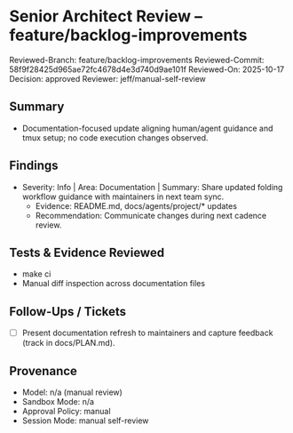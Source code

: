 # Senior Architect Review – feature/backlog-improvements

Reviewed-Branch: feature/backlog-improvements
Reviewed-Commit: 58f9f28425d965ae72fc4678d4e3d740d9ae101f
Reviewed-On: 2025-10-17
Decision: approved
Reviewer: jeff/manual-self-review

## Summary
- Documentation-focused update aligning human/agent guidance and tmux setup; no code execution changes observed.

## Findings
- Severity: Info | Area: Documentation | Summary: Share updated folding workflow guidance with maintainers in next team sync.
  - Evidence: README.md, docs/agents/project/* updates
  - Recommendation: Communicate changes during next cadence review.

## Tests & Evidence Reviewed
- make ci
- Manual diff inspection across documentation files

## Follow-Ups / Tickets
- [ ] Present documentation refresh to maintainers and capture feedback (track in docs/PLAN.md).

## Provenance
- Model: n/a (manual review)
- Sandbox Mode: n/a
- Approval Policy: manual
- Session Mode: manual self-review
